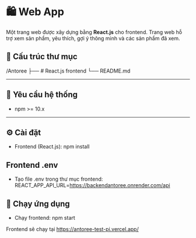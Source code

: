 # 🛍️ Web App
Một trang web được xây dựng bằng **React.js** cho frontend. Trang web hỗ trợ xem sản phẩm, yêu thích, gợi ý thông minh và các sản phẩm đã xem.

## 📁 Cấu trúc thư mục
/Antoree
├── # React.js frontend
└── README.md

---

## 🧩 Yêu cầu hệ thống

- npm >= 10.x

---

## ⚙️ Cài đặt

- Frontend (React.js):
    npm install

## Frontend .env

- Tạo file .env trong thư mục frontend: REACT_APP_API_URL=https://backendantoree.onrender.com/api

## 🚀 Chạy ứng dụng

- Chạy frontend:
    npm start

Frontend sẽ chạy tại https://antoree-test-pi.vercel.app/
